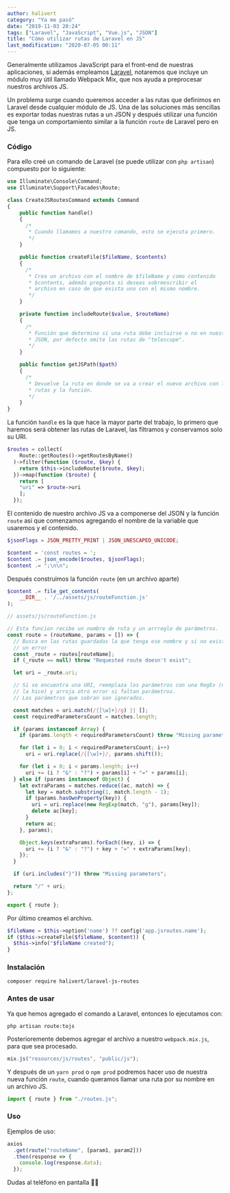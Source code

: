 ```yaml
---
author: halivert
category: "Ya me pasó"
date: "2019-11-03 20:24"
tags: ["Laravel", "JavaScript", "Vue.js", "JSON"]
title: "Cómo utilizar rutas de Laravel en JS"
last_modification: "2020-07-05 00:11"
---
```


Generalmente utilizamos JavaScript para el front-end de nuestras aplicaciones,
si además empleamos [Laravel][1], notaremos que incluye un módulo muy útil
llamado Webpack Mix, que nos ayuda a preprocesar nuestros archivos JS.

<!-- Seguir leyendo -->

Un problema surge cuando queremos acceder a las rutas que definimos en Laravel
desde cualquier módulo de JS. Una de las soluciones más sencillas es exportar
todas nuestras rutas a un JSON y después utilizar una función que tenga un
comportamiento similar a la función `route` de Laravel pero en JS.

### Código
Para ello creé un comando de Laravel (se puede utilizar con `php artisan`)
compuesto por lo siguiente:

```php
use Illuminate\Console\Command;
use Illuminate\Support\Facades\Route;

class CreateJSRoutesCommand extends Command
{
    public function handle()
    {
      /*
       * Cuando llamamos a nuestro comando, esto se ejecuta primero.
       */
    }

    public function createFile($fileName, $contents)
    {
      /*
       * Crea un archivo con el nombre de $fileName y como contenido
       * $contents, además pregunta si deseas sobreescribir el
       * archivo en caso de que exista uno con el mismo nombre.
       */
    }

    private function includeRoute($value, $routeName)
    {
      /*
       * Función que determina si una ruta debe incluirse o no en nuestro
       * JSON, por defecto omite las rutas de "telescope".
       */
    }

    public function getJSPath($path)
    {
      /*
       * Devuelve la ruta en donde se va a crear el nuevo archivo con las
       * rutas y la función.
       */
    }
}
```

La función `handle` es la que hace la mayor parte del trabajo, lo primero que
haremos será obtener las rutas de Laravel, las filtramos y conservamos solo su
URI.
```php
$routes = collect(
    Route::getRoutes()->getRoutesByName()
  )->filter(function ($route, $key) {
    return $this->includeRoute($route, $key);
  })->map(function ($route) {
    return [
    "uri" => $route->uri
    ];
  });
```

El contenido de nuestro archivo JS va a componerse del JSON y la función
`route` así que comenzamos agregando el nombre de la variable que usaremos y
el contenido.
```php
$jsonFlags = JSON_PRETTY_PRINT | JSON_UNESCAPED_UNICODE;

$content = 'const routes = ';
$content .= json_encode($routes, $jsonFlags);
$content .= ";\n\n";
```

Después construimos la función `route` (en un archivo aparte)
```php
$content .= file_get_contents(
    __DIR__ . '/../assets/js/routeFunction.js'
);
```
```js
// assets/js/routeFunction.js

// Esta funcion recibe un nombre de ruta y un arrreglo de parámetros.
const route = (routeName, params = []) => {
  // Busca en las rutas guardadas la que tenga ese nombre y si no existe arroja
  // un error
  const _route = routes[routeName];
  if (_route == null) throw "Requested route doesn't exist";

  let uri = _route.uri;

  // Si se encuentra una URI, reemplaza los parámetros con una RegEx (no sé como
  // la hice) y arroja otro error si faltan parámetros.
  // Los parámetros que sobran son ignorados.

  const matches = uri.match(/{[\w]+}/g) || [];
  const requiredParametersCount = matches.length;

  if (params instanceof Array) {
    if (params.length < requiredParametersCount) throw "Missing parameters";

    for (let i = 0; i < requiredParametersCount; i++)
      uri = uri.replace(/{[\w]+}/, params.shift());

    for (let i = 0; i < params.length; i++)
      uri += (i ? "&" : "?") + params[i] + "=" + params[i];
  } else if (params instanceof Object) {
    let extraParams = matches.reduce((ac, match) => {
      let key = match.substring(1, match.length - 1);
      if (params.hasOwnProperty(key)) {
        uri = uri.replace(new RegExp(match, "g"), params[key]);
        delete ac[key];
      }
      return ac;
    }, params);

    Object.keys(extraParams).forEach((key, i) => {
      uri += (i ? "&" : "?") + key + "=" + extraParams[key];
    });
  }

  if (uri.includes("}")) throw "Missing parameters";

  return "/" + uri;
};

export { route };
```

Por último creamos el archivo.

```php
$fileName = $this->option('name') ?? config('app.jsroutes.name');
if ($this->createFile($fileName, $content)) {
  $this->info("$fileName created");
}
```

### Instalación
```shell
composer require halivert/laravel-js-routes
```

### Antes de usar
Ya que hemos agregado el comando a Laravel, entonces lo ejecutamos con:
```shell
php artisan route:tojs
```

Posterioremente debemos agregar el archivo a nuestro `webpack.mix.js`, para
que sea procesado.
```js
mix.js("resources/js/routes", "public/js");
```

Y después de un `yarn prod` o `npm prod` podremos hacer uso de nuestra nueva
función `route`, cuando queramos llamar una ruta por su nombre en un archivo JS.
```js
import { route } from "./routes.js";
```

### Uso
Ejemplos de uso:
```js
axios
  .get(route("routeName", [param1, param2]))
  .then(response => {
    console.log(response.data);
  });
```

Dudas al teléfono en pantalla 👋🏽

[1]: https://laravel.com
